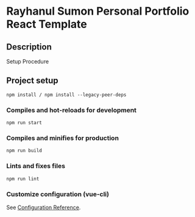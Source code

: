 # Rayhanul Sumon Personal Portfolio React Template

## Description

Setup Procedure 
 
## Project setup

```
npm install / npm install --legacy-peer-deps 
``` 

### Compiles and hot-reloads for development

```
npm run start   
``` 

### Compiles and minifies for production

``` 
npm run build  
``` 
 
### Lints and fixes files   

```
npm run lint
```

### Customize configuration (vue-cli)

See [Configuration Reference](https://cli.vuejs.org/config/).
